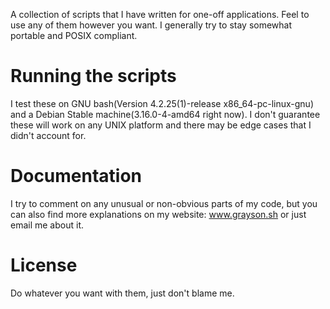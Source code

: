 A collection of scripts that I have written for one-off applications. Feel to use any of them however you want. I generally try to stay somewhat portable and POSIX compliant.

# Running the scripts
I test these on GNU bash(Version 4.2.25(1)-release x86_64-pc-linux-gnu) and a Debian Stable machine(3.16.0-4-amd64 right now). I don't guarantee these will work on any UNIX platform and there may be edge cases that I didn't account for.

# Documentation
I try to comment on any unusual or non-obvious parts of my code, but you can also find more explanations on my website: www.grayson.sh or just email me about it.

# License
Do whatever you want with them, just don't blame me.
